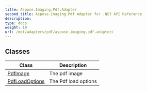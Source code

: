 ```yaml
---
title: Aspose.Imaging.Pdf.Adapter
second_title: Aspose.Imaging.Pdf Adapter for .NET API Reference
description: 
type: docs
weight: 10
url: /net/adapters/pdf/aspose.imaging.pdf.adapter/
---
```



## Classes

| Class | Description |
| --- | --- |
| [PdfImage](./pdfimage/) | The pdf image |
| [PdfLoadOptions](./pdfloadoptions/) | The Pdf load options |


